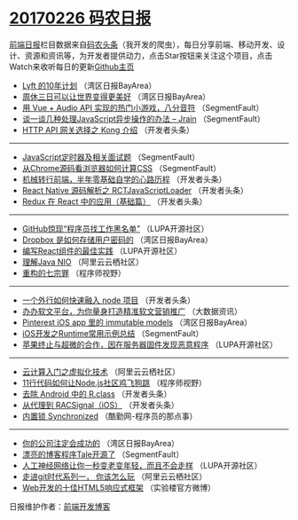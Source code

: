 # [20170226 码农日报](https://toutiao.qdkfweb.cn/date/2017/02/26)

[前端日报](https://qdkfweb.cn/c/news)栏目数据来自[码农头条](https://toutiao.qdkfweb.cn/)（我开发的爬虫），每日分享前端、移动开发、设计、资源和资讯等，为开发者提供动力，点击Star按钮来关注这个项目，点击Watch来收听每日的更新[Github主页](https://github.com/kujian/frontendDaily)
* [Lyft 的10年计划](https://toutiao.qdkfweb.cn/27712.html) （湾区日报BayArea）
* [周休三日可以让世界变得更美好](https://toutiao.qdkfweb.cn/27713.html) （湾区日报BayArea）
* [用 Vue + Audio API 实现的热门小游戏，八分音符](https://toutiao.qdkfweb.cn/27777.html) （SegmentFault）
* [谈一谈几种处理JavaScript异步操作的办法 &#8211; Jrain](https://toutiao.qdkfweb.cn/27779.html) （SegmentFault）
* [HTTP API 网关选择之 Kong 介绍](https://toutiao.qdkfweb.cn/27827.html) （开发者头条）

***
* [JavaScript定时器及相关面试题](https://toutiao.qdkfweb.cn/27782.html) （SegmentFault）
* [从Chrome源码看浏览器如何计算CSS](https://toutiao.qdkfweb.cn/27784.html) （SegmentFault）
* [机械转行前端，半年零基础自学的心路历程](https://toutiao.qdkfweb.cn/27821.html) （开发者头条）
* [React Native 源码解析之 RCTJavaScriptLoader](https://toutiao.qdkfweb.cn/27822.html) （开发者头条）
* [Redux 在 React 中的应用（基础篇）](https://toutiao.qdkfweb.cn/27824.html) （开发者头条）

***
* [GitHub惊现“程序员找工作黑名单”](https://toutiao.qdkfweb.cn/27815.html) （LUPA开源社区）
* [Dropbox 是如何存储用户密码的](https://toutiao.qdkfweb.cn/27733.html) （湾区日报BayArea）
* [编写React组件的最佳实践](https://toutiao.qdkfweb.cn/27816.html) （LUPA开源社区）
* [理解Java NIO](https://toutiao.qdkfweb.cn/27745.html) （阿里云云栖社区）
* [重构的七宗罪](https://toutiao.qdkfweb.cn/27792.html) （程序师视野）

***
* [一个外行如何快速融入 node 项目](https://toutiao.qdkfweb.cn/27760.html) （开发者头条）
* [办办软文平台，为你量身打造精准软文营销推广](https://toutiao.qdkfweb.cn/27804.html) （大数据资讯）
* [Pinterest iOS app 里的 immutable models](https://toutiao.qdkfweb.cn/27734.html) （湾区日报BayArea）
* [iOS开发之Runtime常用示例总结](https://toutiao.qdkfweb.cn/27780.html) （SegmentFault）
* [苹果终止与超微的合作，因在服务器固件发现恶意程序](https://toutiao.qdkfweb.cn/27817.html) （LUPA开源社区）

***
* [云计算入门之虚拟化技术](https://toutiao.qdkfweb.cn/27746.html) （阿里云云栖社区）
* [11行代码如何让Node.js社区鸡飞狗跳](https://toutiao.qdkfweb.cn/27793.html) （程序师视野）
* [去除 Android 中的 R.class](https://toutiao.qdkfweb.cn/27828.html) （开发者头条）
* [从代理到 RACSignal（iOS）](https://toutiao.qdkfweb.cn/27761.html) （开发者头条）
* [内置锁 Synchronized](https://toutiao.qdkfweb.cn/27806.html) （酷勤网-程序员的那点事）

***
* [你的公司注定会成功的](https://toutiao.qdkfweb.cn/27735.html) （湾区日报BayArea）
* [漂亮的博客程序Tale开源了](https://toutiao.qdkfweb.cn/27781.html) （SegmentFault）
* [人工神经网络让你一秒变老变年轻，而且不会走样](https://toutiao.qdkfweb.cn/27818.html) （LUPA开源社区）
* [走进git时代系列一， 你该怎么玩](https://toutiao.qdkfweb.cn/27747.html) （阿里云云栖社区）
* [Web开发的十佳HTML5响应式框架](https://toutiao.qdkfweb.cn/27794.html) （实验楼官方微博）

日报维护作者：[前端开发博客](https://qdkfweb.cn/) 